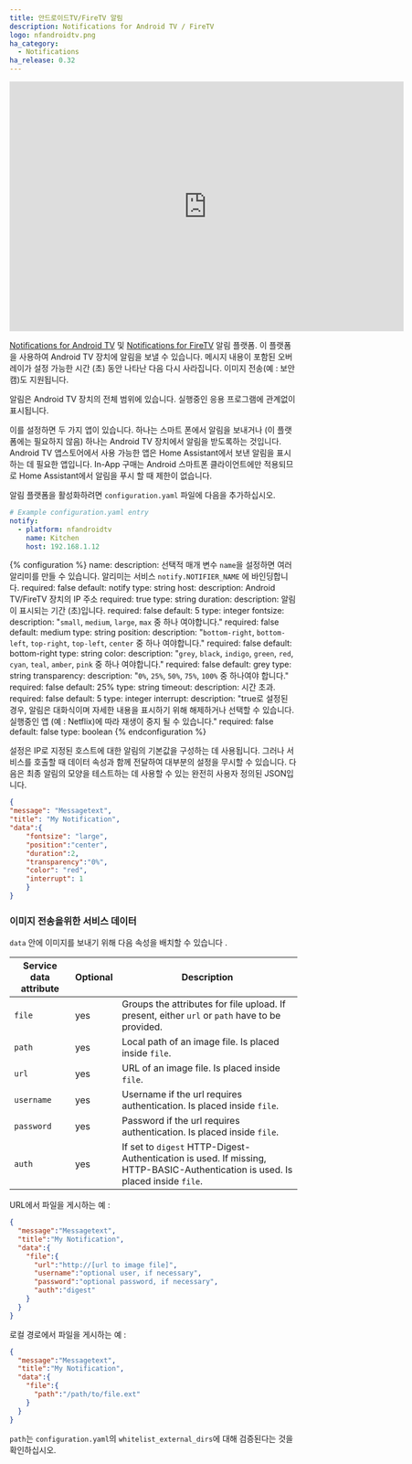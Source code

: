 ```yaml
---
title: 안드로이드TV/FireTV 알림
description: Notifications for Android TV / FireTV
logo: nfandroidtv.png
ha_category:
  - Notifications
ha_release: 0.32
---
```


<iframe width="690" height="437" src="https://www.youtube.com/embed/zgm9kK93CKw" frameborder="0" allow="accelerometer; autoplay; encrypted-media; gyroscope; picture-in-picture" allowfullscreen></iframe>

[Notifications for Android TV](https://play.google.com/store/apps/details?id=de.cyberdream.androidtv.notifications.google) 및 [Notifications for FireTV](https://play.google.com/store/apps/details?id=de.cyberdream.firenotifications.google) 알림 플랫폼. 이 플랫폼을 사용하여 Android TV 장치에 알림을 보낼 수 있습니다. 메시지 내용이 포함된 오버레이가 설정 가능한 시간 (초) 동안 나타난 다음 다시 사라집니다. 이미지 전송(예 : 보안 캠)도 지원됩니다.

알림은 Android TV 장치의 전체 범위에 있습니다. 실행중인 응용 프로그램에 관계없이 표시됩니다.

이를 설정하면 두 가지 앱이 있습니다. 하나는 스마트 폰에서 알림을 보내거나 (이 플랫폼에는 필요하지 않음) 하나는 Android TV 장치에서 알림을 받도록하는 것입니다. Android TV 앱스토어에서 사용 가능한 앱은 Home Assistant에서 보낸 알림을 표시하는 데 필요한 앱입니다. In-App 구매는 Android 스마트폰 클라이언트에만 적용되므로 Home Assistant에서 알림을 푸시 할 때 제한이 없습니다.

알림 플랫폼을 활성화하려면 `configuration.yaml` 파일에 다음을 추가하십시오.

```yaml
# Example configuration.yaml entry
notify:
  - platform: nfandroidtv
    name: Kitchen
    host: 192.168.1.12
```

{% configuration %}
name:
  description: 선택적 매개 변수 `name`을 설정하면 여러 알리미를 만들 수 있습니다. 알리미는 서비스 `notify.NOTIFIER_NAME` 에 바인딩합니다.
  required: false
  default: notify
  type: string
host:
  description: Android TV/FireTV 장치의 IP 주소
  required: true
  type: string
duration:
  description: 알림이 표시되는 기간 (초)입니다.
  required: false
  default: 5
  type: integer
fontsize:
  description: "`small`, `medium`, `large`, `max` 중 하나 여야합니다."
  required: false
  default: medium
  type: string
position:
  description: "`bottom-right`, `bottom-left`, `top-right`, `top-left`, `center` 중 하나 여야합니다."
  required: false
  default: bottom-right
  type: string
color:
  description: "`grey`, `black`, `indigo`, `green`, `red`, `cyan`, `teal`, `amber`, `pink` 중 하나 여야합니다."
  required: false
  default: grey
  type: string
transparency:
  description: "`0%`, `25%`, `50%`, `75%`, `100%` 중 하나여야 합니다."
  required: false
  default: 25%
  type: string
timeout:
  description: 시간 초과.
  required: false
  default: 5
  type: integer
interrupt:
  description: "true로 설정된 경우, 알림은 대화식이며 자세한 내용을 표시하기 위해 해제하거나 선택할 수 있습니다. 실행중인 앱 (예 : Netflix)에 따라 재생이 중지 될 수 있습니다." 
  required: false
  default: false
  type: boolean
{% endconfiguration %}

설정은 IP로 지정된 호스트에 대한 알림의 기본값을 구성하는 데 사용됩니다. 그러나 서비스를 호출할 때 데이터 속성과 함께 전달하여 대부분의 설정을 무시할 수 있습니다. 
다음은 최종 알림의 모양을 테스트하는 데 사용할 수 있는 완전히 사용자 정의된 JSON입니다.

```json
{
"message": "Messagetext",
"title": "My Notification",
"data":{
    "fontsize": "large",
    "position":"center",
    "duration":2,
    "transparency":"0%",
    "color": "red",
    "interrupt": 1
    }
}
```

### 이미지 전송을위한 서비스 데이터

`data` 안에 이미지를 보내기 위해 다음 속성을 배치할 수 있습니다 .

| Service data attribute | Optional | Description |
| ---------------------- | -------- | ----------- |
| `file`                 |      yes | Groups the attributes for file upload. If present, either `url` or `path` have to be provided. 
| `path`                |      yes | Local path of an image file. Is placed inside `file`.
| `url`                  |      yes | URL of an image file. Is placed inside `file`.
| `username`             |      yes | Username if the url requires authentication. Is placed inside `file`.
| `password`             |      yes | Password if the url requires authentication. Is placed inside `file`.
| `auth`                 |      yes | If set to `digest` HTTP-Digest-Authentication is used. If missing, HTTP-BASIC-Authentication is used. Is placed inside `file`.

URL에서 파일을 게시하는 예 :

```json
{
  "message":"Messagetext",
  "title":"My Notification",
  "data":{
    "file":{
      "url":"http://[url to image file]",
      "username":"optional user, if necessary",
      "password":"optional password, if necessary",
      "auth":"digest"
    }
  }
}
```

로컬 경로에서 파일을 게시하는 예 :

```json
{
  "message":"Messagetext",
  "title":"My Notification",
  "data":{
    "file":{
      "path":"/path/to/file.ext"
    }
  }
}
```

`path`는 `configuration.yaml`의 `whitelist_external_dirs`에 대해 검증된다는 것을 확인하십시오.